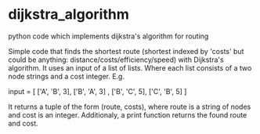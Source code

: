 # dijkstra_algorithm
python code which implements dijkstra's algorithm for routing

Simple code that finds the shortest route (shortest indexed by 'costs' but could be anything: distance/costs/efficiency/speed) 
with Dijkstra's algorithm. It uses an input of a list of lists. Where each list consists of a two node strings and a cost integer. E.g.

input = [ ['A', 'B', 3], ['B', 'A', 3] , ['B', 'C', 5], ['C', 'B', 5] ] 

It returns a tuple of the form (route, costs), where route is a string of nodes and cost is an integer. Additionaly, a print
function returns the found route and cost.
